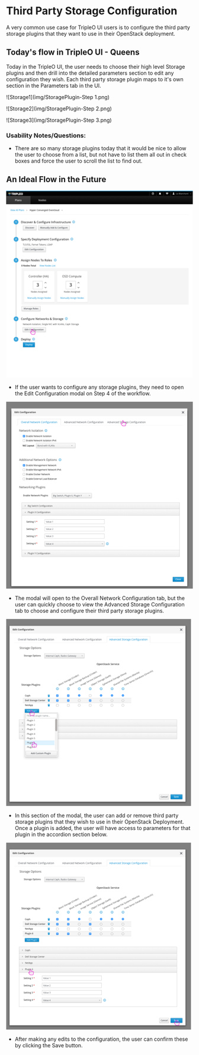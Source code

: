 # Third Party Storage Configuration
A very common use case for TripleO UI users is to configure the third party storage plugins that they want to use in their OpenStack deployment.

## Today's flow in TripleO UI - Queens
Today in the TripleO UI, the user needs to choose their high level Storage plugins and then drill into the detailed parameters section to edit any configuration they wish. Each third party storage plugin maps to it's own section in the Parameters tab in the UI.

![Storage1](img/StoragePlugin-Step 1.png)

![Storage2](img/StoragePlugin-Step 2.png)

![Storage3](img/StoragePlugin-Step 3.png)

### Usability Notes/Questions:
* There are so many storage plugins today that it would be nice to allow the user to choose from a list, but not have to list them all out in check boxes and force the user to scroll the list to find out.

## An Ideal Flow in the Future
![editconfiguration](img/StoragePlugin-Storage-Deployment_Plan.png)
- If the user wants to configure any storage plugins, they need to open the Edit Configuration modal on Step 4 of the workflow.

![editconfigurationmodal](img/StoragePlugin-Edit_Configuration_Modal_Overall.png)
- The modal will open to the Overall Network Configuration tab, but the user can quickly choose to view the Advanced Storage Configuration tab to choose and configure their third party storage plugins.

![editconfigurationmodal2](img/StoragePlugin-Storage-Configure_Storage.png)
- In this section of the modal, the user can add or remove third party storage plugins that they wish to use in their OpenStack Deployment. Once a plugin is added, the user will have access to parameters for that plugin in the accordion section below.

![editconfigurationmodal3](img/StoragePlugin-Storage-Configure_Storage2.png)
- After making any edits to the configuration, the user can confirm these by clicking the Save button.
